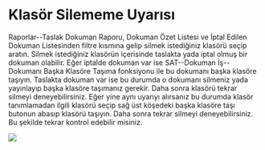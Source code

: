 # Klasör Silememe Uyarısı

Raporlar--Taslak Dokuman Raporu, Dokuman Özet Listesi ve İptal Edilen Dokuman Listesinden filtre kısmına gelip silmek istediğiniz klasörü seçip aratın. 
Silmek istediğiniz klasörün içerisinde taslakta yada iptal olmuş bir dokuman olabilir. 
Eğer iptalde dokuman var ise SAT--Dokuman İş--Dokumanı Başka Klasöre Taşıma fonksiyonu ile bu dokumanı başka klasöre taşıyın. 
Taslakta dokuman var ise  bu durumda o dokumanı silmeniz yada yayınlayıp başka klasöre taşımanız gerekir. 
Daha sonra klasörü tekrar silmeyi deneyebilirsiniz.
Eğer yine aynı uyarıyı alırsanız bu durumda klasör tanımlamadan ilgili klasörü seçip sağ üst köşedeki başka klasöre taşı butonun abasıp klasörü taşıyın.
Daha sonra tekrar silmeyi deneyebilirsiniz.
Bu şekilde tekrar kontrol edebilir misiniz.

![](https://docsbimser.blob.core.windows.net/imagecontainer/KlasörSilinmekİstendiğindeÇıkanUyarı-e0d06251-9e2a-498f-a9a2-43fc23466afc.png)

